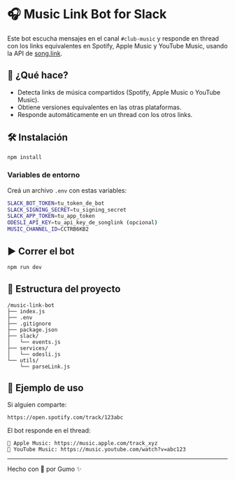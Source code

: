# 🎧 Music Link Bot for Slack

Este bot escucha mensajes en el canal `#club-music` y responde en thread con los links equivalentes en Spotify, Apple Music y YouTube Music, usando la API de [song.link](https://song.link).

## 🚀 ¿Qué hace?

- Detecta links de música compartidos (Spotify, Apple Music o YouTube Music).
- Obtiene versiones equivalentes en las otras plataformas.
- Responde automáticamente en un thread con los otros links.

## 🛠 Instalación

```bash
npm install
```

### Variables de entorno

Creá un archivo `.env` con estas variables:

```bash
SLACK_BOT_TOKEN=tu_token_de_bot
SLACK_SIGNING_SECRET=tu_signing_secret
SLACK_APP_TOKEN=tu_app_token
ODESLI_API_KEY=tu_api_key_de_songlink (opcional)
MUSIC_CHANNEL_ID=CCTRB6KB2
```

## ▶️ Correr el bot

```bash
npm run dev
```

## 📁 Estructura del proyecto

```
/music-link-bot
├── index.js
├── .env
├── .gitignore
├── package.json
├── slack/
│   └── events.js
├── services/
│   └── odesli.js
└── utils/
    └── parseLink.js
```

## 🧪 Ejemplo de uso

Si alguien comparte:

```
https://open.spotify.com/track/123abc
```

El bot responde en el thread:

```
🔁 Apple Music: https://music.apple.com/track_xyz
🔁 YouTube Music: https://music.youtube.com/watch?v=abc123
```

---

Hecho con 💚 por Gumo ✨
